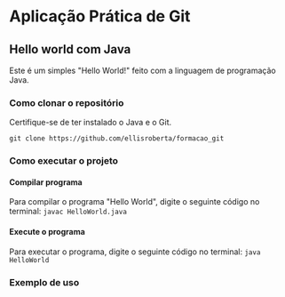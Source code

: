 # Aplicação Prática de Git

## Hello world com Java

Este é um simples "Hello World!" feito com a linguagem de programação Java.

### Como clonar o repositório

Certifique-se de ter instalado o Java e o Git.

```git clone https://github.com/ellisroberta/formacao_git```



### Como executar o projeto

#### Compilar programa

Para compilar o programa "Hello World", digite o seguinte código no terminal:
```javac HelloWorld.java```

#### Execute o programa

Para executar o programa, digite  o seguinte código no terminal:
```java HelloWorld```

### Exemplo de uso